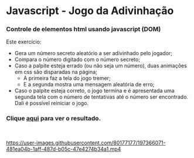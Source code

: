 # Javascript - Jogo da Adivinhação

### Controle de elementos html usando javascript (DOM)


Este exercício:


- Gera um número secreto aleatório a ser adivinhado pelo jogador;
- Compara o número digitado com o número secreto;
- Caso a palpite esteja errado (ou não seja um número), duas animações em css são disparadas na página;
  - A primeira faz a tela do jogo tremer;
  - E a segunda mostra uma mensagem aleatória de erro;
- Caso o palpite esteja correto, o jogo termina e é apresentada uma segunda tela com o número de tentativas até o número ser encontrado. Dali é possível reiniciar o jogo.

### Clique [aqui](https://franzwarm.github.io/rocketseat-explorer/nivel05/jogo-adivinhacao) para ver o resultado.

<br>

https://user-images.githubusercontent.com/80177177/197366071-481ea04b-1aff-487d-b05c-47e4274b34a1.mp4

